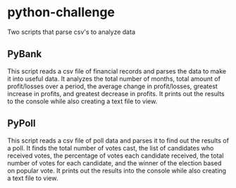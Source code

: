 # python-challenge
Two scripts that parse csv's to analyze data

## PyBank
This script reads a csv file of financial records and parses the data to make it into useful data. It analyzes the total number of months, total amount of profit/losses over a period, the average change in profit/losses, greatest increase in profits, and greatest decrease in profits. It prints out the results to the console while also creating a text file to view.

## PyPoll
This script reads a csv file of poll data and parses it to find out the results of a poll. It finds the total number of votes cast, the list of candidates who received votes, the percentage of votes each candidate received, the total number of votes for each candidate, and the winner of the election based on popular vote. It prints out the results into the console while also creating a text file to view.
